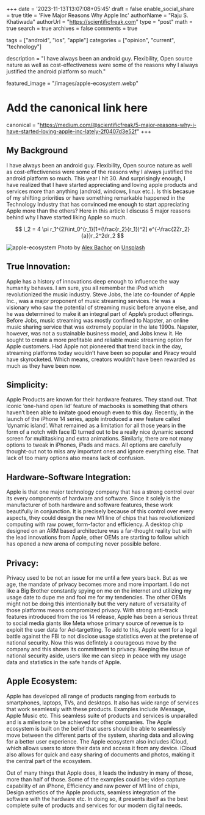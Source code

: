+++
date = '2023-11-13T13:07:08+05:45'
draft = false
enable_social_share = true
title = 'Five Major Reasons Why Apple Inc'
authorName = "Raju S. Khatiwada"
authorUrl = "https://scientificfreak.com"
type = "post"
math = true
search = true
archives = false
comments = true


tags = ["android", "ios", "apple"]
categories = ["opinion", "current", "technology"]

description = "I have always been an android guy. Flexibility, Open source nature as well as cost-effectiveness were some of the reasons why I always justified the android platform so much."

featured_image = "/images/apple-ecosystem.webp"

# Add the canonical link here
canonical = "https://medium.com/@scientificfreak/5-major-reasons-why-i-have-started-loving-apple-inc-lately-2f0407d3e52f"
+++

## My Background
I have always been an android guy. Flexibility, Open source nature as well as cost-effectiveness were some of the reasons why I always justified the android platform so much. This year I hit 30. And surprisingly enough, I have realized that I have started appreciating and loving apple products and services more than anything (android, windows, linux etc.). Is this becasue of my shifting priorities or have something remarkable happened in the Technology Industry that has convinced me enough to start appreciating Apple more than the others? Here in this article I discuss 5 major reasons behind why I have started liking Apple so much.

$$
I_2 = 4 \pi r_1^{2}\int_0^{r_1}[1+(\frac{r_2}{r_1})^2] e^{-\frac{2Zr_2}{a}}r_2^2dr_2
$$


![apple-ecosystem](/images/apple-ecosystem.webp)
Photo by [Alex Bachor](https://unsplash.com/@alxbcr?utm_source=medium&utm_medium=referral) on [Unsplash](https://unsplash.com/?utm_source=medium&utm_medium=referral)

## True Innovation: 
Apple has a history of innovations deep enough to influence the way humanity behaves. I am sure, you all remember the iPod which revolutionized the music industry. Steve Jobs, the late co-founder of Apple Inc., was a major proponent of music streaming services. He was a visionary who saw the potential of streaming music before anyone else, and he was determined to make it an integral part of Apple’s product offerings. Before Jobs, music streaming was mostly confined to Napster, an online music sharing service that was extremely popular in the late 1990s. Napster, however, was not a sustainable business model, and Jobs knew it. He sought to create a more profitable and reliable music streaming option for Apple customers. Had Apple not pioneered that trend back in the day, streaming platforms today wouldn’t have been so popular and Piracy would have skyrocketed. Which means, creators wouldn’t have been rewarded as much as they have been now.

## Simplicity:
Apple Products are known for their hardware features. They stand out. That iconic ‘one-hand open lid’ feature of macbooks is something that others haven’t been able to imitate good enough even to this day. Recently, in the launch of the iPhone 14 series, apple introduced a new feature called ‘dynamic island’. What remained as a limitation for all those years in the form of a notch with face ID turned out to be a really nice dynamic second screen for multitasking and extra animations. Similarly, there are not many options to tweak in iPhones, iPads and macs. All options are carefully thought-out not to miss any important ones and ignore everything else. That lack of too many options also means lack of confusion.

## Hardware-Software Integration:
Apple is that one major technology company that has a strong control over its every components of hardware and software. Since it solely is the manufacturer of both hardware and software features, these work beautifully in conjunction. It is precisely because of this control over every aspects, they could design the new M1 line of chips that has revolutionized computing with raw power, form-factor and efficiency. A desktop chip designed on an ARM based architecture was a far-thought reality but with the lead innovations from Apple, other OEMs are starting to follow which has opened a new arena of computing never possible before.

## Privacy:
Privacy used to be not an issue for me until a few years back. But as we age, the mandate of privacy becomes more and more important. I do not like a Big Brother constantly spying on me on the internet and utilizing my usage date to dupe me and fool me for my tendencies. The other OEMs might not be doing this intentionally but the very nature of versatality of those platforms means compromized privacy. With strong anti-track features introduced from the ios 14 release, Apple has been a serious threat to social media giants like Meta whose primary source of revenue is to exploit the user data for Ad-targetting. To add to this, Apple went for a legal battle against the FBI to not disclose usage statistics even at the pretense of national security. Now this was defintely a courageous move by the company and this shows its commitment to privacy. Keeping the issue of national security aside, users like me can sleep in peace with my usage data and statistics in the safe hands of Apple.

## Apple Ecosystem:
Apple has developed all range of products ranging from earbuds to smartphones, laptops, TVs, and desktops. It also has wide range of services that work seamlessly with these products. Examples include iMessage, Apple Music etc. This seamless suite of products and services is unparalled and is a milestone to be achieved for other companies. The Apple ecosystem is built on the belief that users should be able to seamlessly move between the different parts of the system, sharing data and allowing for a better user experience. The Apple ecosystem also includes iCloud, which allows users to store their data and access it from any device. iCloud also allows for quick and easy sharing of documents and photos, making it the central part of the ecosystem.

Out of many things that Apple does, it leads the industry in many of those, more than half of those. Some of the examples could be; video capture capability of an iPhone, Efficiency and raw power of M1 line of chips, Design asthetics of the Apple products, seamless integration of the software with the hardware etc. In doing so, it presents itself as the best complete suite of products and services for our modern digital needs.